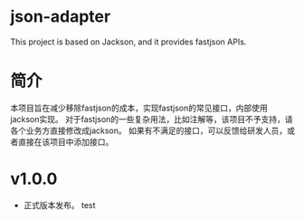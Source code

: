 # json-adapter
This project is based on Jackson, and it provides fastjson APIs.

# 简介
本项目旨在减少移除fastjson的成本，实现fastjson的常见接口，内部使用jackson实现。
对于fastjson的一些复杂用法，比如注解等，该项目不予支持，请各个业务方直接修改成jackson。
如果有不满足的接口，可以反馈给研发人员，或者直接在该项目中添加接口。

# v1.0.0
- 正式版本发布。
test